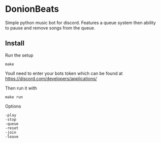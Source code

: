 # DonionBeats

Simple python music bot for discord. Features a queue system then ability to pause and remove songs from the queue.

## Install

Run the setup

`make`

Youll need to enter your bots token which can be found at https://discord.com/developers/applications/

Then run it with

`make run`

Options

```
-play
-stop
-queue
-reset
-join
-leave
```
